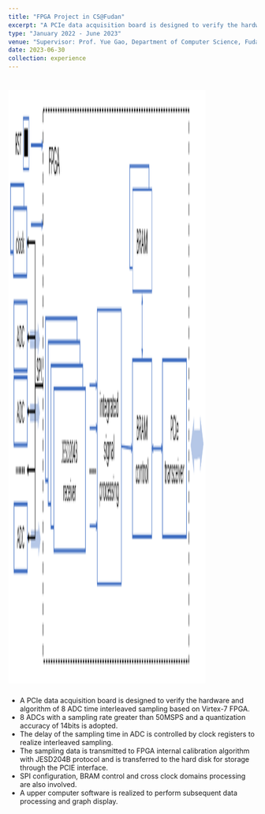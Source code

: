 ```yaml
---
title: "FPGA Project in CS@Fudan"
excerpt: "A PCIe data acquisition board is designed to verify the hardware and algorithm of 8 ADC time interleaved sampling based on Virtex-7 FPGA.<br/><br/><img src='/images/FPGA_project.png' alt='FPGA_project' width='1280' height='1920' style='max-width: 400px'>"
type: "January 2022 - June 2023"
venue: "Supervisor: Prof. Yue Gao, Department of Computer Science, Fudan University"
date: 2023-06-30
collection: experience
---
```


# <img src="/images/FPGA_project.png" alt="FPGA_project" width="1600" height="1200" style="max-width: 400px" class="left" data-proofer-ignore>
  
  - A PCIe data acquisition board is designed to verify the hardware and algorithm of 8 ADC time interleaved sampling based on Virtex-7 FPGA.
  - 8 ADCs with a sampling rate greater than 50MSPS and a quantization accuracy of 14bits is adopted. 
  - The delay of the sampling time in ADC is controlled by clock registers to realize interleaved sampling.  
  - The sampling data is transmitted to FPGA internal calibration algorithm with JESD204B protocol and is transferred to the hard disk for storage through the PCIE interface.
  - SPI configuration, BRAM control and cross clock domains processing are also involved.
  - A upper computer software is realized to perform subsequent data processing and graph display.
